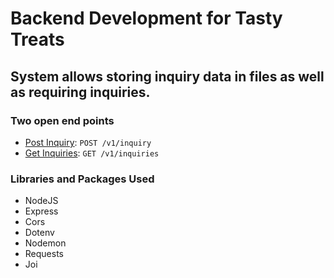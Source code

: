 # Backend Development for Tasty Treats

## System allows storing inquiry data in files as well as requiring inquiries.

### Two open end points  
* [Post Inquiry](markdowns/postInquiry.md): `POST /v1/inquiry`
* [Get Inquiries](markdowns/getInquiries.md): `GET /v1/inquiries`

### Libraries and Packages Used
* NodeJS
* Express
* Cors
* Dotenv
* Nodemon
* Requests
* Joi 


